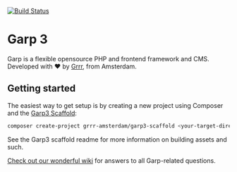 [![Build Status](https://travis-ci.com/grrr-amsterdam/garp3.svg?branch=master)](https://travis-ci.com/grrr-amsterdam/garp3)

# Garp 3

Garp is a flexible opensource PHP and frontend framework and CMS.
Developed with ❤️ by [Grrr](https://grrr.nl), from Amsterdam.

## Getting started

The easiest way to get setup is by creating a new project using Composer and the [Garp3
Scaffold](https://github.com/grrr-amsterdam/garp_scaffold):

```bash
composer create-project grrr-amsterdam/garp3-scaffold <your-target-directory>
```

See the Garp3 scaffold readme for more information on building assets and such.

[Check out our wonderful wiki](https://github.com/grrr-amsterdam/garp3/wiki) for answers to all
Garp-related questions.
